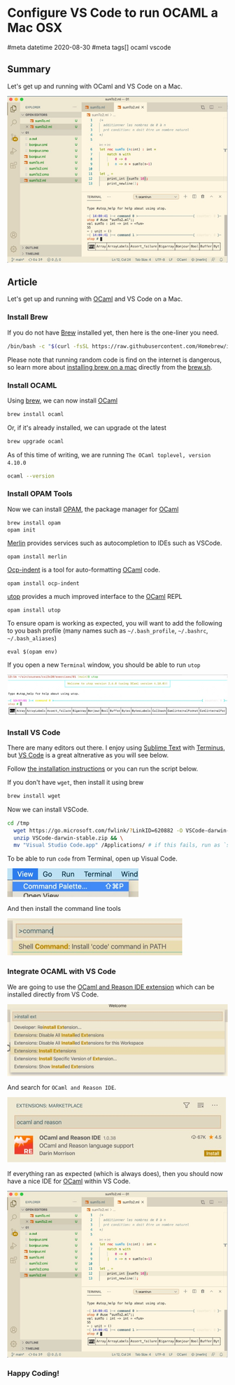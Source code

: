 # Configure VS Code to run OCAML a Mac OSX
#meta datetime 2020-08-30
#meta tags[] ocaml vscode

## Summary

Let's get up and running with OCaml and VS Code on a Mac.

![VS Code up and running with OCaml](ocaml-and-vscode/vscode_ocaml.jpg)

## Article

Let's get up and running with [OCaml](https://ocaml.org) and VS Code on a Mac.

### Install Brew

If you do not have [Brew](https://brew.sh) installed yet, then here
is the one-liner you need.

```bash
/bin/bash -c "$(curl -fsSL https://raw.githubusercontent.com/Homebrew/install/master/install.sh)"
```

Please note that running random code is find on the internet is dangerous,
so learn more about [installing brew on a mac](https://docs.brew.sh/Installation)
directly from the [brew.sh](https://brew.sh).

### Install OCAML

Using [brew](https://brew.sh), we can now install [OCaml](https://ocaml.org)

```bash
brew install ocaml
```

Or, if it's already installed, we can upgrade ot the latest

```bash
brew upgrade ocaml
```

As of this time of writing, we are running `The OCaml toplevel, version 4.10.0`

```bash
ocaml --version
```

### Install OPAM Tools

Now we can install [OPAM](https://opam.ocaml.org), the package manager for [OCaml](https://ocaml.org)

```
brew install opam
opam init
```

[Merlin](https://github.com/ocaml/merlin) provides services such as autocompletion to IDEs such as VSCode.

```
opam install merlin
```

[Ocp-indent](https://github.com/OCamlPro/ocp-indent) is a tool for auto-formatting [OCaml](https://ocaml.org) code.

```
opam install ocp-indent
```

[utop](https://opam.ocaml.org/blog/about-utop/) provides a much improved interface to the [OCaml](https://ocaml.org) REPL

```
opam install utop
```

To ensure opam is working as expected, you will want to add the following
to you bash profile (many names such as  `~/.bash_profile`, `~/.bashrc`, `~/.bash_aliases`)

```
eval $(opam env)
```

If you open a new `Terminal` window, you should be able to run `utop`


![Running utop](ocaml-and-vscode/utop.jpg)


### Install VS Code

There are many editors out there.  I enjoy using [Sublime Text](https://www.sublimetext.com)
with [Terminus](https://packagecontrol.io/packages/Terminus), but [VS Code](https://code.visualstudio.com) is a great altnerative as you will see below.

Follow [the installation instructions](https://code.visualstudio.com/docs/?dv=osx)
or you can run the script below.

If you don't have `wget`, then install it using brew

```bash
brew install wget
```

Now we can install VSCode.

```bash
cd /tmp
  wget https://go.microsoft.com/fwlink/?LinkID=620882 -O VSCode-darwin-stable.zip && \
  unzip VSCode-darwin-stable.zip && \
  mv "Visual Studio Code.app" /Applications/ # if this fails, run as `sudo ...`
```

To be able to run `code` from Terminal, open up Visual Code.

![Open the command palette](ocaml-and-vscode/01_view_palette.jpg)

And then install the command line tools

![Install code on the command line](ocaml-and-vscode/02_command.jpg)


### Integrate OCAML with VS Code

We are going to use the [OCaml and Reason IDE extension](https://marketplace.visualstudio.com/items?itemName=freebroccolo.reasonml)
which can be installed directly from VS Code.

![install an extension](ocaml-and-vscode/03_install_extension.jpg)

And search for `OCaml and Reason IDE`.

![OCaml and Reason IDE extension](ocaml-and-vscode/04_ocaml_and_reason_ide.jpg)

If everything ran as expected (which is always does), then you should now have a nice IDE for [OCaml](https://ocaml.org) within VS Code.

![VS Code up and running with OCaml](ocaml-and-vscode/vscode_ocaml.jpg)

### Happy Coding!